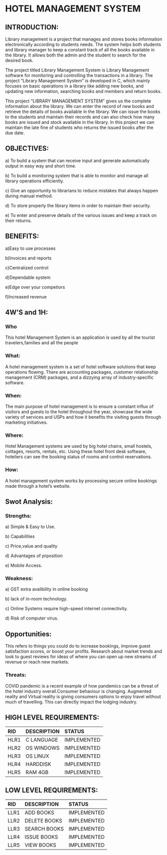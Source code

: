 # **HOTEL MANAGEMENT SYSTEM**

## INTRODUCTION:

Library management is a project that manages and stores books information electronically according to students needs. The system helps both students and library manager to keep a constant track of all the books available in the library. It allows both the admin and the student to search for the desired book.

The project titled Library Management System is Library Management software for monitoring and controlling the transactions in a library. The project “Library Management System” is developed in C, which mainly focuses on basic operations in a library like adding new books, and updating new information, searching books and members and return books.

This project “LIBRARY MANAGEMENT SYSTEM” gives us the complete information about the library. We can enter the record of new books and retrieve the details of books available in the library. We can issue the books to the students and maintain their records and can also check how many books are issued and stock available in the library. In this project we can maintain the late fine of students who returns the issued books after the due date.

## OBJECTIVES:
a) To build a system that can receive input and generate automatically output in easy way and short time.

b) To build a monitoring system that is able to monitor and manage all library operations efficiently.

c) Give an opportunity to librarians to reduce mistakes that always happen during manual method.

d) To store properly the library items in order to maintain their security.

e) To enter and preserve details of the various issues and keep a track on their returns.

## **BENEFITS:**

a)Easy to use processes

b)Invoices and reports

c)Centralized control

d)Dependable system

e)Edge over your competiors

f)Increased revenue


## **4W'S and 1H:**

### Who
This hotel Management System is an application is used by all the tourist travelers,families and all the people

### What:
A hotel management system is a set of hotel software solutions that keep operations flowing. There are accounting packages, customer relationship management (CRM) packages, and a dizzying array of industry-specific software.

### When:
The main purpose of hotel management is to ensure a constant influx of visitors and guests to the hotel throughout the year, showcase the wide variety of services and USPs and how it benefits the visiting guests through marketing initiatives.

### Where:
Hotel Management systems are used by big hotel chains, small hostels, cottages, resorts, rentals, etc. Using these hotel front desk software, hoteliers can see the booking status of rooms and control reservations.

### How:
A hotel management system works by processing secure online bookings made through a hotel’s website.

## **Swot Analysis:**

### Strengths:
a) Simple & Easy to Use.

b) Capabilities

c) Price,value and quality

d) Advantages of prposition 

e) Mobile Access.

### Weakness:
a) GST  extra avalibility in online booking 

b) lack of in-room technology.

c) Online Systems require high-speed internet connectivity.

d) Risk of computer virus.

## Opportunities:
This refers to things you could do to increase bookings, improve guest satisfaction scores, or boost your profits. Research about market trends and look to guest reviews for ideas of where you can open up new streams of revenue or reach new markets. 

### Threats:
COVID pandemic is a recent example of how pandemics can be a threat of the hotel industry overall.Consumer behaviour is changing. Augmented reality and Virtual reality is giving consumers options to enjoy travel without much of travelling. This can directly impact the lodging industry.

## HIGH LEVEL REQUIREMENTS:

|RID|DESCRIPTION|STATUS|
|:--|:----------|:-----|
|HLR1|C LANGUAGE|IMPLEMENTED|
|HLR2|OS WINDOWS|IMPLEMENTED|
|HLR3|OS LINUX|IMPLEMENTED|
|HLR4|HARDDISK|IMPLEMENTED|
|HLR5|RAM 4GB|IMPLEMENTED|

## LOW LEVEL REQUIREMENTS:

|RID|DESCRIPTION|STATUS|
|:--|:----------|:-----|
|LLR1|ADD BOOKS|IMPLEMENTED|
|LLR2|DELETE BOOKS|IMPLEMENTED|
|LLR3|SEARCH BOOKS|IMPLEMENTED|
|LLR4|ISSUE BOOKS|IMPLEMENTED|
|LLR5|VIEW BOOKS|IMPLEMENTED|







